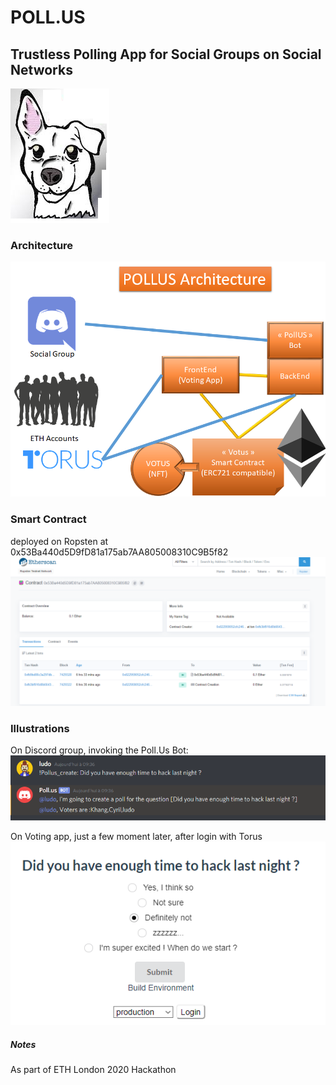 # POLL.US
## Trustless Polling App for Social Groups on Social Networks

![Poll.us Logo](./pollus.png)

### Architecture

![Architecure overview](./architecture.png)

### Smart Contract
deployed on Ropsten at 0x53Ba440d5D9fD81a175ab7AA805008310C9B5f82
![Smart Contract on Ropsten](./Votus_smart_contract_Ropsten.png)

### Illustrations

On Discord group, invoking the Poll.Us Bot:
![Discord Bot create a poll](./discord_bot_createPoll.png)

On Voting app, just a few moment later, after login with Torus
![Poll Example](./poll_example.png)

##### Notes
As part of ETH London 2020 Hackathon
